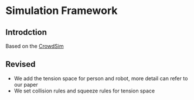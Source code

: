 # Simulation Framework

## Introdction
Based on the [CrowdSim](https://github.com/vita-epfl/CrowdNav/tree/master/crowd_sim) 

## Revised
- We add the tension space for person and robot, more detail can refer to our paper
- We set collision rules and squeeze rules for tension space